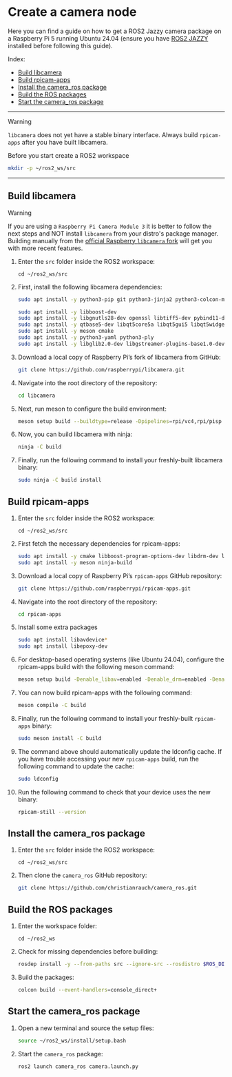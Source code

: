 # Create a camera node

Here you can find a guide on how to get a ROS2 Jazzy camera package on a Raspberry Pi 5 running Ubuntu 24.04 (ensure you have [ROS2 JAZZY](https://docs.ros.org/en/jazzy/Installation/Ubuntu-Install-Debs.html) installed before following this guide).

Index:
- [Build libcamera](#build-libcamera)
- [Build rpicam-apps](#build-rpicam-apps)
- [Install the camera_ros package](#install-the-camera_ros-package)
- [Build the ROS packages](#build-the-ros-packages)
- [Start the camera_ros package](#start-the-camera_ros-package)

---
> [!WARNING]
>`libcamera` does not yet have a stable binary interface. Always build `rpicam-apps` after you have built libcamera.

Before you start create a ROS2 workspace

```bash
mkdir -p ~/ros2_ws/src
```

---

## Build libcamera

> [!WARNING]
> If you are using a `Raspberry Pi Camera Module 3` it is better to follow the next steps and NOT install `libcamera` from your distro's package manager. Building manually from the [official Raspberry `libcamera` fork](https://github.com/raspberrypi/libcamera) will get you with more recent features.

1. Enter the `src` folder inside the ROS2 workspace:
   ```
   cd ~/ros2_ws/src
   ```

2. First, install the following libcamera dependencies:
   ```bash
   sudo apt install -y python3-pip git python3-jinja2 python3-colcon-meson
   
   sudo apt install -y libboost-dev
   sudo apt install -y libgnutls28-dev openssl libtiff5-dev pybind11-dev
   sudo apt install -y qtbase5-dev libqt5core5a libqt5gui5 libqt5widgets5
   sudo apt install -y meson cmake
   sudo apt install -y python3-yaml python3-ply
   sudo apt install -y libglib2.0-dev libgstreamer-plugins-base1.0-dev
   ```

3. Download a local copy of Raspberry Pi’s fork of libcamera from GitHub:
   ```bash
   git clone https://github.com/raspberrypi/libcamera.git
   ```
   
4. Navigate into the root directory of the repository:
   ```bash
   cd libcamera
   ```
   
5. Next, run meson to configure the build environment:
   ```bash
   meson setup build --buildtype=release -Dpipelines=rpi/vc4,rpi/pisp -Dipas=rpi/vc4,rpi/pisp -Dv4l2=true -Dgstreamer=enabled -Dtest=false -Dlc-compliance=disabled -Dcam=disabled -Dqcam=disabled -Ddocumentation=disabled -Dpycamera=enabled
   ```
   
6. Now, you can build libcamera with ninja:
   ```bash
   ninja -C build
   ```
   
7. Finally, run the following command to install your freshly-built libcamera binary:
   ```bash
   sudo ninja -C build install
   ```

## Build rpicam-apps

1. Enter the `src` folder inside the ROS2 workspace:
   ```
   cd ~/ros2_ws/src
   ```

2. First fetch the necessary dependencies for rpicam-apps:
   ```bash
   sudo apt install -y cmake libboost-program-options-dev libdrm-dev libexif-dev
   sudo apt install -y meson ninja-build
   ```

3. Download a local copy of Raspberry Pi’s `rpicam-apps` GitHub repository:
   ```bash
   git clone https://github.com/raspberrypi/rpicam-apps.git
   ```

4. Navigate into the root directory of the repository:
   ```bash
   cd rpicam-apps
   ```

5. Install some extra packages
   ```bash
   sudo apt install libavdevice*
   sudo apt install libepoxy-dev
   ```
   
6. For desktop-based operating systems (like Ubuntu 24.04), configure the rpicam-apps build with the following meson command:
   ```bash
   meson setup build -Denable_libav=enabled -Denable_drm=enabled -Denable_egl=enabled -Denable_qt=enabled -Denable_opencv=enabled -Denable_tflite=disabled -Denable_hailo=disabled
   ```
   
7. You can now build rpicam-apps with the following command:
   ```bash
   meson compile -C build
   ```
   
8. Finally, run the following command to install your freshly-built `rpicam-apps` binary:
   ```bash
   sudo meson install -C build
   ```
    
9. The command above should automatically update the ldconfig cache. If you have trouble accessing your new `rpicam-apps` build, run the following command to update the cache:
   ```bash
   sudo ldconfig
   ```

10. Run the following command to check that your device uses the new binary:
    ```bash
    rpicam-still --version
    ```

## Install the camera_ros package

1. Enter the `src` folder inside the ROS2 workspace:
   ```
   cd ~/ros2_ws/src
   ```

2. Then clone the `camera_ros` GitHub repository:
   ```bash
   git clone https://github.com/christianrauch/camera_ros.git
   ```

## Build the ROS packages

1. Enter the workspace folder:
   ```
   cd ~/ros2_ws
   ```

2. Check for missing dependencies before building:
   ```bash
   rosdep install -y --from-paths src --ignore-src --rosdistro $ROS_DISTRO --skip-keys=libcamera
   ```

3. Build the packages:
   ```bash
   colcon build --event-handlers=console_direct+
   ```

## Start the camera_ros package
1. Open a new terminal and source the setup files:
   ```bash
   source ~/ros2_ws/install/setup.bash
   ```

2. Start the `camera_ros` package:
   ```bash
   ros2 launch camera_ros camera.launch.py
   ```



















